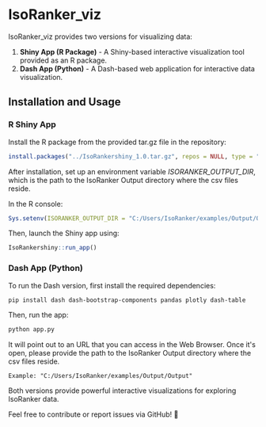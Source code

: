 # IsoRanker_viz

IsoRanker_viz provides two versions for visualizing data:
1. **Shiny App (R Package)** - A Shiny-based interactive visualization tool provided as an R package.
2. **Dash App (Python)** - A Dash-based web application for interactive data visualization.

## Installation and Usage

### **R Shiny App**
Install the R package from the provided tar.gz file in the repository:

```r
install.packages("../IsoRankershiny_1.0.tar.gz", repos = NULL, type = "source", dependencies = TRUE)
```

After installation, set up an environment variable *ISORANKER_OUTPUT_DIR*, which is the path to the IsoRanker Output directory where the csv files reside.

In the R console:

```r
Sys.setenv(ISORANKER_OUTPUT_DIR = "C:/Users/IsoRanker/examples/Output/Output")
```

Then, launch the Shiny app using:

```r
IsoRankershiny::run_app()
```

### **Dash App (Python)**
To run the Dash version, first install the required dependencies:

```bash
pip install dash dash-bootstrap-components pandas plotly dash-table
```
Then, run the app:

```bash
python app.py
```
It will point out to an URL that you can access in the Web Browser. Once it's open, please provide the path to the IsoRanker Output directory where the csv files reside. 

```
Example: "C:/Users/IsoRanker/examples/Output/Output"
```

Both versions provide powerful interactive visualizations for exploring IsoRanker data.

Feel free to contribute or report issues via GitHub! 🚀
